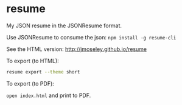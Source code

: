 # resume
My JSON resume in the JSONResume format.

Use JSONResume to consume the json: `npm install -g resume-cli`

See the HTML version: http://jmoseley.github.io/resume

To export (to HTML):

```bash
resume export --theme short
```

To export (to PDF):

`open index.html` and print to PDF.
